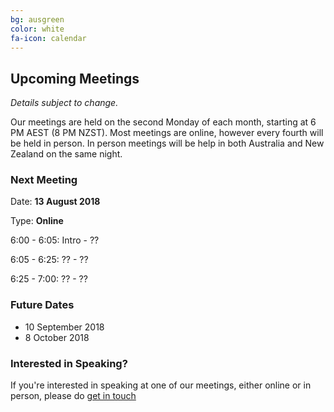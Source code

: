 ```yaml
---
bg: ausgreen
color: white
fa-icon: calendar
---
```


## Upcoming Meetings

_Details subject to change._

Our meetings are held on the second Monday of each month, starting at 6 PM AEST (8 PM NZST). Most meetings are online, however every fourth will be held in person. In person meetings will be help in both Australia and New Zealand on the same night.

### Next Meeting

Date: **13 August 2018**

Type: **Online**

6:00 - 6:05: Intro - ??

6:05 - 6:25: ?? - ??

6:25 - 7:00: ?? - ??

### Future Dates

* 10 September 2018
* 8 October 2018

### Interested in Speaking?

If you're interested in speaking at one of our meetings, either online or in person, please do [get in touch](https://anzpsug.github.io/#contact)
